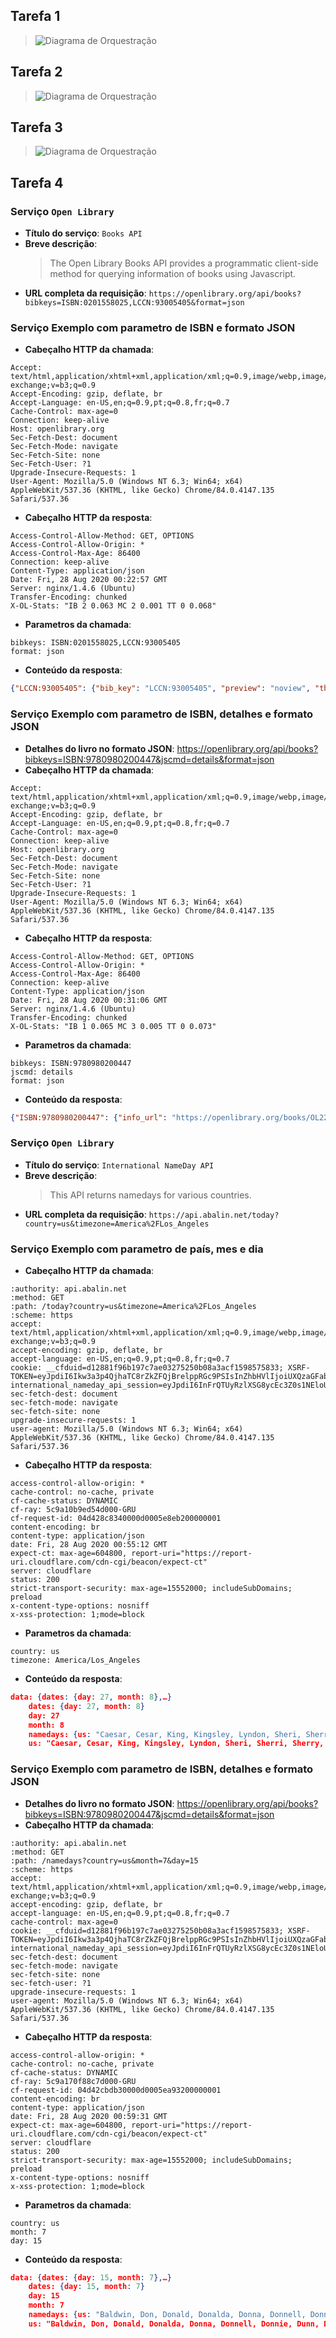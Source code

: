 ## Tarefa 1
> ![Diagrama de Orquestração](images/componentizacao-negocio.png)

## Tarefa 2
> ![Diagrama de Orquestração](images/componentizacao-tecnico-view.png)

## Tarefa 3
> ![Diagrama de Orquestração](images/componentizacao-tecnico-model.png)

## Tarefa 4

### Serviço `Open Library`
* **Título do serviço**: `Books API`
* **Breve descrição**:
  > The Open Library Books API provides a programmatic client-side method for querying information of books using Javascript.
* **URL completa da requisição**: `https://openlibrary.org/api/books?bibkeys=ISBN:0201558025,LCCN:93005405&format=json`

### Serviço Exemplo com parametro de ISBN e formato JSON
* **Cabeçalho HTTP da chamada**:
~~~http
Accept: text/html,application/xhtml+xml,application/xml;q=0.9,image/webp,image/apng,*/*;q=0.8,application/signed-exchange;v=b3;q=0.9
Accept-Encoding: gzip, deflate, br
Accept-Language: en-US,en;q=0.9,pt;q=0.8,fr;q=0.7
Cache-Control: max-age=0
Connection: keep-alive
Host: openlibrary.org
Sec-Fetch-Dest: document
Sec-Fetch-Mode: navigate
Sec-Fetch-Site: none
Sec-Fetch-User: ?1
Upgrade-Insecure-Requests: 1
User-Agent: Mozilla/5.0 (Windows NT 6.3; Win64; x64) AppleWebKit/537.36 (KHTML, like Gecko) Chrome/84.0.4147.135 Safari/537.36
~~~
* **Cabeçalho HTTP da resposta**:
~~~http
Access-Control-Allow-Method: GET, OPTIONS
Access-Control-Allow-Origin: *
Access-Control-Max-Age: 86400
Connection: keep-alive
Content-Type: application/json
Date: Fri, 28 Aug 2020 00:22:57 GMT
Server: nginx/1.4.6 (Ubuntu)
Transfer-Encoding: chunked
X-OL-Stats: "IB 2 0.063 MC 2 0.001 TT 0 0.068"
~~~
* **Parametros da chamada**:
~~~http
bibkeys: ISBN:0201558025,LCCN:93005405
format: json
~~~
* **Conteúdo da resposta**:
~~~json
{"LCCN:93005405": {"bib_key": "LCCN:93005405", "preview": "noview", "thumbnail_url": "https://covers.openlibrary.org/b/id/240726-S.jpg", "preview_url": "https://openlibrary.org/books/OL1397864M/Zen_speaks", "info_url": "https://openlibrary.org/books/OL1397864M/Zen_speaks"}, "ISBN:0201558025": {"bib_key": "ISBN:0201558025", "preview": "restricted", "thumbnail_url": "https://covers.openlibrary.org/b/id/135182-S.jpg", "preview_url": "https://archive.org/details/concretemathemat00grah_444", "info_url": "https://openlibrary.org/books/OL1429049M/Concrete_mathematics"}}
~~~
### Serviço Exemplo com parametro de ISBN, detalhes e formato JSON
* **Detalhes do livro no formato JSON**:
https://openlibrary.org/api/books?bibkeys=ISBN:9780980200447&jscmd=details&format=json
* **Cabeçalho HTTP da chamada**:
~~~http
Accept: text/html,application/xhtml+xml,application/xml;q=0.9,image/webp,image/apng,*/*;q=0.8,application/signed-exchange;v=b3;q=0.9
Accept-Encoding: gzip, deflate, br
Accept-Language: en-US,en;q=0.9,pt;q=0.8,fr;q=0.7
Cache-Control: max-age=0
Connection: keep-alive
Host: openlibrary.org
Sec-Fetch-Dest: document
Sec-Fetch-Mode: navigate
Sec-Fetch-Site: none
Sec-Fetch-User: ?1
Upgrade-Insecure-Requests: 1
User-Agent: Mozilla/5.0 (Windows NT 6.3; Win64; x64) AppleWebKit/537.36 (KHTML, like Gecko) Chrome/84.0.4147.135 Safari/537.36
~~~
* **Cabeçalho HTTP da resposta**:
~~~http
Access-Control-Allow-Method: GET, OPTIONS
Access-Control-Allow-Origin: *
Access-Control-Max-Age: 86400
Connection: keep-alive
Content-Type: application/json
Date: Fri, 28 Aug 2020 00:31:06 GMT
Server: nginx/1.4.6 (Ubuntu)
Transfer-Encoding: chunked
X-OL-Stats: "IB 1 0.065 MC 3 0.005 TT 0 0.073"
~~~
* **Parametros da chamada**:
~~~http
bibkeys: ISBN:9780980200447
jscmd: details
format: json
~~~
* **Conteúdo da resposta**:
~~~json
{"ISBN:9780980200447": {"info_url": "https://openlibrary.org/books/OL22853304M/Slow_reading", "bib_key": "ISBN:9780980200447", "preview_url": "https://archive.org/details/slowreading00mied", "thumbnail_url": "https://covers.openlibrary.org/b/id/5546156-S.jpg", "details": {"number_of_pages": 92, "table_of_contents": [{"level": 0, "label": "", "pagenum": "", "title": "The personal nature of slow reading"}, {"level": 0, "label": "", "pagenum": "", "title": "Slow reading in an information ecology"}, {"level": 0, "label": "", "pagenum": "", "title": "The slow movement and slow reading"}, {"level": 0, "label": "", "pagenum": "", "title": "The psychology of slow reading"}, {"level": 0, "label": "", "pagenum": "", "title": "The practice of slow reading."}], "contributors": [{"role": "Cover Photographs", "name": "C. Ekholm"}], "isbn_10": ["1936117363"], "covers": [5546156], "lc_classifications": ["Z1003 .M58 2009"], "latest_revision": 22, "ocaid": "slowreading00mied", "weight": "1 grams", "source_records": ["marc:marc_loc_updates/v37.i01.records.utf8:4714764:907", "marc:marc_loc_updates/v37.i24.records.utf8:7913973:914", "marc:marc_loc_updates/v37.i30.records.utf8:11406606:914", "ia:slowreading00mied", "marc:marc_openlibraries_sanfranciscopubliclibrary/sfpl_chq_2018_12_24_run04.mrc:135742902:2094"], "title": "Slow reading", "languages": [{"key": "/languages/eng"}], "subjects": ["Books and reading", "Reading"], "publish_country": "mnu", "by_statement": "by John Miedema.", "oclc_numbers": ["297222669"], "type": {"key": "/type/edition"}, "physical_dimensions": "7.81 x 5.06 x 1 inches", "revision": 22, "publishers": ["Litwin Books"], "description": "\"A study of voluntary slow reading from diverse angles\"--Provided by publisher.", "physical_format": "Paperback", "last_modified": {"type": "/type/datetime", "value": "2019-07-16T22:44:09.608703"}, "key": "/books/OL22853304M", "authors": [{"name": "John Miedema", "key": "/authors/OL6548935A"}], "publish_places": ["Duluth, Minn"], "pagination": "80p.", "classifications": {}, "created": {"type": "/type/datetime", "value": "2009-01-07T22:16:11.381678"}, "lccn": ["2008054742"], "notes": "Includes bibliographical references and index.", "identifiers": {"amazon": ["098020044X"], "google": ["4LQU1YwhY6kC"], "goodreads": ["6383507"], "librarything": ["8071257"]}, "isbn_13": ["9780980200447", "9781936117369"], "dewey_decimal_class": ["028/.9"], "local_id": ["urn:sfpl:31223095026424"], "publish_date": "March 2009", "works": [{"key": "/works/OL13694821W"}]}, "preview": "borrow"}}
~~~

### Serviço `Open Library`
* **Título do serviço**: `International NameDay API
`
* **Breve descrição**:
  > This API returns namedays for various countries.
* **URL completa da requisição**: `https://api.abalin.net/today?country=us&timezone=America%2FLos_Angeles`

### Serviço Exemplo com parametro de país, mes e dia
* **Cabeçalho HTTP da chamada**:
~~~http
:authority: api.abalin.net
:method: GET
:path: /today?country=us&timezone=America%2FLos_Angeles
:scheme: https
accept: text/html,application/xhtml+xml,application/xml;q=0.9,image/webp,image/apng,*/*;q=0.8,application/signed-exchange;v=b3;q=0.9
accept-encoding: gzip, deflate, br
accept-language: en-US,en;q=0.9,pt;q=0.8,fr;q=0.7
cookie: __cfduid=d12881f96b197c7ae03275250b08a3acf1598575833; XSRF-TOKEN=eyJpdiI6Ikw3a3p4QjhaTC8rZkZFQjBrelppRGc9PSIsInZhbHVlIjoiUXQzaGFabGlrd1FCR3M5OS9ObWdMSDZTRlRjR3NKVFZNRWRmQkIwckhZYjV6RGpudWxOdjZ5ek1vaHVPN2ZLS2pqQzJBQkhFcXhwZnlONkxTK1B6SlFCcHlmdDZkWWNiTHBmSkN5c1U5a1Q4SjhKRkxWQS9RWkpTQ0ZsWThrVksiLCJtYWMiOiI5MDdjMDBiYjI5NzJlM2M4NTIzNDQwY2QwMWUwODU0OGRiMzAyMjgwYWFhYjNmMGRiZDczZjIxNWE2ODg3YTI4In0%3D; international_nameday_api_session=eyJpdiI6InFrQTUyRzlXSG8ycEc3Z0s1NEloUnc9PSIsInZhbHVlIjoid1hBSzIxZUxyNE54b1ZkaWM1ZURGeC9wNkxScWltME52Vll2Q1hxL0RQRlYxVWlWc0dBdG1SN2Y3S0RKMFNwckZMZ0Vobnc5QXRuUTJLdTE5Z0NsMkVCWUdNWUNIYWk1ekJ5N2U0L29VQ3dTUUNIVWpGeE9kWUlHZzlYTHVpM2wiLCJtYWMiOiI0YWM2YzVmY2Q3NzViNWJhMTQzZGRmZTdjMTZkNGMyYzZlOTg3OTM4YjgyMTlmMDkwNzIxNDVmODBhMDQzOTVhIn0%3D
sec-fetch-dest: document
sec-fetch-mode: navigate
sec-fetch-site: none
upgrade-insecure-requests: 1
user-agent: Mozilla/5.0 (Windows NT 6.3; Win64; x64) AppleWebKit/537.36 (KHTML, like Gecko) Chrome/84.0.4147.135 Safari/537.36
~~~
* **Cabeçalho HTTP da resposta**:
~~~http
access-control-allow-origin: *
cache-control: no-cache, private
cf-cache-status: DYNAMIC
cf-ray: 5c9a10b9ed54d000-GRU
cf-request-id: 04d428c8340000d0005e8eb200000001
content-encoding: br
content-type: application/json
date: Fri, 28 Aug 2020 00:55:12 GMT
expect-ct: max-age=604800, report-uri="https://report-uri.cloudflare.com/cdn-cgi/beacon/expect-ct"
server: cloudflare
status: 200
strict-transport-security: max-age=15552000; includeSubDomains; preload
x-content-type-options: nosniff
x-xss-protection: 1;mode=block
~~~
* **Parametros da chamada**:
~~~http
country: us
timezone: America/Los_Angeles
~~~
* **Conteúdo da resposta**:
~~~json
data: {dates: {day: 27, month: 8},…}
	dates: {day: 27, month: 8}
	day: 27
	month: 8
	namedays: {us: "Caesar, Cesar, King, Kingsley, Lyndon, Sheri, Sherri, Sherry, Sheryl"}
	us: "Caesar, Cesar, King, Kingsley, Lyndon, Sheri, Sherri, Sherry, Sheryl"
~~~
### Serviço Exemplo com parametro de ISBN, detalhes e formato JSON
* **Detalhes do livro no formato JSON**:
https://openlibrary.org/api/books?bibkeys=ISBN:9780980200447&jscmd=details&format=json
* **Cabeçalho HTTP da chamada**:
~~~http
:authority: api.abalin.net
:method: GET
:path: /namedays?country=us&month=7&day=15
:scheme: https
accept: text/html,application/xhtml+xml,application/xml;q=0.9,image/webp,image/apng,*/*;q=0.8,application/signed-exchange;v=b3;q=0.9
accept-encoding: gzip, deflate, br
accept-language: en-US,en;q=0.9,pt;q=0.8,fr;q=0.7
cache-control: max-age=0
cookie: __cfduid=d12881f96b197c7ae03275250b08a3acf1598575833; XSRF-TOKEN=eyJpdiI6Ikw3a3p4QjhaTC8rZkZFQjBrelppRGc9PSIsInZhbHVlIjoiUXQzaGFabGlrd1FCR3M5OS9ObWdMSDZTRlRjR3NKVFZNRWRmQkIwckhZYjV6RGpudWxOdjZ5ek1vaHVPN2ZLS2pqQzJBQkhFcXhwZnlONkxTK1B6SlFCcHlmdDZkWWNiTHBmSkN5c1U5a1Q4SjhKRkxWQS9RWkpTQ0ZsWThrVksiLCJtYWMiOiI5MDdjMDBiYjI5NzJlM2M4NTIzNDQwY2QwMWUwODU0OGRiMzAyMjgwYWFhYjNmMGRiZDczZjIxNWE2ODg3YTI4In0%3D; international_nameday_api_session=eyJpdiI6InFrQTUyRzlXSG8ycEc3Z0s1NEloUnc9PSIsInZhbHVlIjoid1hBSzIxZUxyNE54b1ZkaWM1ZURGeC9wNkxScWltME52Vll2Q1hxL0RQRlYxVWlWc0dBdG1SN2Y3S0RKMFNwckZMZ0Vobnc5QXRuUTJLdTE5Z0NsMkVCWUdNWUNIYWk1ekJ5N2U0L29VQ3dTUUNIVWpGeE9kWUlHZzlYTHVpM2wiLCJtYWMiOiI0YWM2YzVmY2Q3NzViNWJhMTQzZGRmZTdjMTZkNGMyYzZlOTg3OTM4YjgyMTlmMDkwNzIxNDVmODBhMDQzOTVhIn0%3D
sec-fetch-dest: document
sec-fetch-mode: navigate
sec-fetch-site: none
sec-fetch-user: ?1
upgrade-insecure-requests: 1
user-agent: Mozilla/5.0 (Windows NT 6.3; Win64; x64) AppleWebKit/537.36 (KHTML, like Gecko) Chrome/84.0.4147.135 Safari/537.36
~~~
* **Cabeçalho HTTP da resposta**:
~~~http
access-control-allow-origin: *
cache-control: no-cache, private
cf-cache-status: DYNAMIC
cf-ray: 5c9a170f88c7d000-GRU
cf-request-id: 04d42cbdb30000d0005ea93200000001
content-encoding: br
content-type: application/json
date: Fri, 28 Aug 2020 00:59:31 GMT
expect-ct: max-age=604800, report-uri="https://report-uri.cloudflare.com/cdn-cgi/beacon/expect-ct"
server: cloudflare
status: 200
strict-transport-security: max-age=15552000; includeSubDomains; preload
x-content-type-options: nosniff
x-xss-protection: 1;mode=block
~~~
* **Parametros da chamada**:
~~~http
country: us
month: 7
day: 15
~~~
* **Conteúdo da resposta**:
~~~json
data: {dates: {day: 15, month: 7},…}
	dates: {day: 15, month: 7}
	day: 15
	month: 7
	namedays: {us: "Baldwin, Don, Donald, Donalda, Donna, Donnell, Donnie, Dunn, Dunne, Uriel"}
	us: "Baldwin, Don, Donald, Donalda, Donna, Donnell, Donnie, Dunn, Dunne, Uriel"
~~~